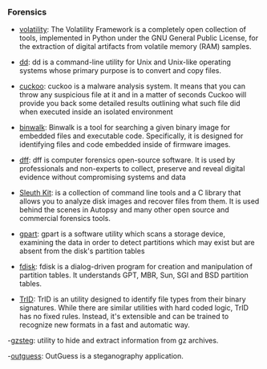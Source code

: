 ### Forensics
- [volatility](https://github.com/volatilityfoundation/volatility): The Volatility Framework is a completely open collection of tools, implemented in Python under the GNU General Public License, for the extraction of digital artifacts from volatile memory (RAM) samples.

- [dd](https://en.wikipedia.org/wiki/Dd_(Unix_software)): dd is a command-line utility for Unix and Unix-like operating systems whose primary purpose is to convert and copy files.

- [cuckoo](https://github.com/cuckoosandbox/cuckoo): cuckoo is a malware analysis system. It means that you can throw any suspicious file at it and in a matter of seconds Cuckoo will provide you back some detailed results outlining what such file did when executed inside an isolated environment

- [binwalk](https://github.com/devttys0/binwalk): Binwalk is a tool for searching a given binary image for embedded files and executable code. Specifically, it is designed for identifying files and code embedded inside of firmware images.

- [dff](https://github.com/arxsys/dff): dff is computer forensics open-source software. It is used by professionals and non-experts to collect, preserve and reveal digital evidence without compromising systems and data

- [Sleuth Kit](https://www.sleuthkit.org/): is a collection of command line tools and a C library that allows you to analyze disk images and recover files from them. It is used behind the scenes in Autopsy and many other open source and commercial forensics tools.

- [gpart](https://github.com/baruch/gpart): gpart is a software utility which scans a storage device, examining the data in order to detect partitions which may exist but are absent from the disk's partition tables

- [fdisk](https://www.gnu.org/software/fdisk/): fdisk is a dialog-driven program for creation and manipulation of partition tables. It understands GPT, MBR, Sun, SGI and BSD partition tables.

- [TrID](http://mark0.net/soft-trid-e.html): TrID is an utility designed to identify file types from their binary signatures. While there are similar utilities with hard coded logic, TrID has no fixed rules. Instead, it's extensible and can be trained to recognize new formats in a fast and automatic way.

-[gzsteg](http://www.nic.funet.fi/pub/crypt/steganography/gzsteg.tar.gz): utility to hide and extract information from gz archives.

-[outguess](http://uncovering-cicada.wikia.com/wiki/OutGuess): OutGuess is a steganography application.
